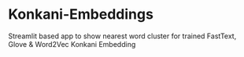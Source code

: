 # Konkani-Embeddings
Streamlit based app to show nearest word cluster for trained FastText, Glove &amp; Word2Vec Konkani Embedding 
